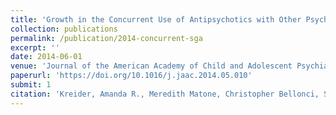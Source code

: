 ```yaml
---
title: 'Growth in the Concurrent Use of Antipsychotics with Other Psychotropic Medications in Medicaid-Enrolled Children'
collection: publications
permalink: /publication/2014-concurrent-sga
excerpt: ''
date: 2014-06-01
venue: 'Journal of the American Academy of Child and Adolescent Psychiatry'
paperurl: 'https://doi.org/10.1016/j.jaac.2014.05.010'
submit: 1
citation: 'Kreider, Amanda R., Meredith Matone, Christopher Bellonci, Susan dosReis, Chris Feudtner, Yuan-Shung Huang, Russell Localio, and David M. Rubin. 2014. &quot;Growth in the Concurrent Use of Antipsychotics with Other Psychotropic Medications in Medicaid-Enrolled Children.&quot; <i>Journal of the American Academy of Child and Adolescent Psychiatry</i> 53 (9): 960-970.e2.'
---
```

